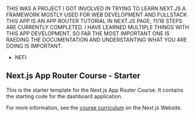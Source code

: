 THIS WAS A PROJECT I GOT INVOLVED IN TRYING TO LEARN NEXT.JS A FRAMEWORK MOSTLY USED FOR WEB DEVELOPMENT AND FULLSTACK 
THIS APP IS AN APP ROUTER TUTORIAL IN NEXT.JS PAGE, 11/16 STEPS ARE CURRENTLY COMPLETED. 
I HAVE LEARNED MULTIPLE THINGS WITH THIS APP DEVELOPMENT, SO FAR THE MOST IMPORTANT ONE IS RAEDING THE DOCUMENTATION AND
UNDERSTANTING WHAT YOU ARE DOING IS IMPORTANT.
- NEFI





## Next.js App Router Course - Starter

This is the starter template for the Next.js App Router Course. It contains the starting code for the dashboard application.

For more information, see the [course curriculum](https://nextjs.org/learn) on the Next.js Website.
